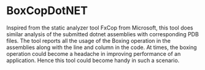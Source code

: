 # BoxCopDotNET
Inspired from the static analyzer tool FxCop from Microsoft, this tool does similar analysis of the submitted dotnet assemblies with corresponding PDB files. 
The tool reports all the usage of the Boxing operation in the assemblies along with the line and column in the code. 
At times, the boxing operation could become a headache in improving performance of an application. Hence this tool could become handy in such a scenario.

